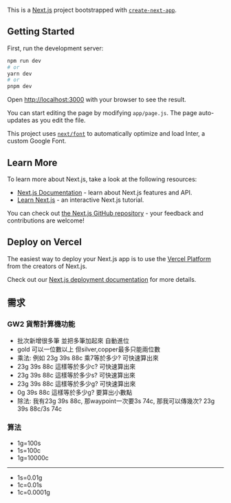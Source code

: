 This is a [Next.js](https://nextjs.org/) project bootstrapped with [`create-next-app`](https://github.com/vercel/next.js/tree/canary/packages/create-next-app).

## Getting Started

First, run the development server:

```bash
npm run dev
# or
yarn dev
# or
pnpm dev
```

Open [http://localhost:3000](http://localhost:3000) with your browser to see the result.

You can start editing the page by modifying `app/page.js`. The page auto-updates as you edit the file.

This project uses [`next/font`](https://nextjs.org/docs/basic-features/font-optimization) to automatically optimize and load Inter, a custom Google Font.

## Learn More

To learn more about Next.js, take a look at the following resources:

- [Next.js Documentation](https://nextjs.org/docs) - learn about Next.js features and API.
- [Learn Next.js](https://nextjs.org/learn) - an interactive Next.js tutorial.

You can check out [the Next.js GitHub repository](https://github.com/vercel/next.js/) - your feedback and contributions are welcome!

## Deploy on Vercel

The easiest way to deploy your Next.js app is to use the [Vercel Platform](https://vercel.com/new?utm_medium=default-template&filter=next.js&utm_source=create-next-app&utm_campaign=create-next-app-readme) from the creators of Next.js.

Check out our [Next.js deployment documentation](https://nextjs.org/docs/deployment) for more details.

## 需求

### GW2 貨幣計算機功能
- 批次新增很多筆 並把多筆加起來 自動進位
- gold 可以一位數以上 但silver,copper最多只能兩位數
- 乘法: 例如 23g 39s 88c 乘7等於多少? 可快速算出來
- 23g 39s 88c 這樣等於多少c? 可快速算出來
- 23g 39s 88c 這樣等於多少s? 可快速算出來
- 23g 39s 88c 這樣等於多少g? 可快速算出來
- 0g 39s 88c 這樣等於多少g? 要算出小數點
- 除法: 我有23g 39s 88c, 那waypoint一次要3s 74c, 那我可以傳幾次? 23g 39s 88c/3s 74c

### 算法

- 1g=100s
- 1s=100c
- 1g=10000c
-----------------
- 1s=0.01g
- 1c=0.01s
- 1c=0.0001g

